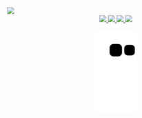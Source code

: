 <div>
 <img src="https://user-images.githubusercontent.com/81640351/232176432-a218fd9f-a8c5-4a18-a451-3ad98203fd2b.png">
 <div align="center">
  <a href = "mailto:tonnyfrancis161@poli.ufrj.br">
   <img src="https://img.shields.io/badge/Gmail-D14836?style=for-the-badge&logo=gmail&logoColor=white" target="_blank">
  </a>
  <a href="https://www.linkedin.com/in/tonny-francis/" target="_blank">
   <img src="https://img.shields.io/badge/-LinkedIn-%230077B5?style=for-the-badge&logo=linkedin&logoColor=white" target="_blank">
  </a>
    <a href="https://api.whatsapp.com/send/?phone=%2B5521973783765&text&type=phone_number&app_absent=0">
   <img src="https://img.shields.io/badge/WhatsApp-25D366?style=for-the-badge&logo=whatsapp&logoColor=white"/>
  </a>
  <a href="https://www.instagram.com/_tonnyfr/">
   <img src="https://img.shields.io/badge/Instagram-%23E4405F.svg?style=for-the-badge&logo=Instagram&logoColor=white"/>
  </a>
 </div>
 <div align="center"> 
 
 ![Snake animation](https://github.com/Tonny-Francis/Tonny-Francis/blob/output/github-contribution-grid-snake.svg)
 
 </div>
</div>
